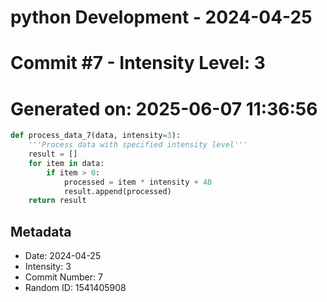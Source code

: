 ﻿# python Development - 2024-04-25
# Commit #7 - Intensity Level: 3
# Generated on: 2025-06-07 11:36:56
```python
def process_data_7(data, intensity=3):
    '''Process data with specified intensity level'''
    result = []
    for item in data:
        if item > 0:
            processed = item * intensity + 48
            result.append(processed)
    return result
```
## Metadata
- Date: 2024-04-25
- Intensity: 3
- Commit Number: 7
- Random ID: 1541405908
